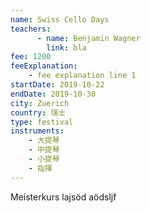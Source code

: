 ```yaml
---
name: Swiss Cello Days
teachers:
      - name: Benjamin Wagner
        link: bla
fee: 1200
feeExplanation: 
    - fee explanation line 1
startDate: 2019-10-22
endDate: 2019-10-30
city: Zuerich
country: 瑞士
type: festival
instruments:
    - 大提琴
    - 中提琴
    - 小提琴
    - 指揮 
---
```


Meisterkurs lajsöd aödsljf 
